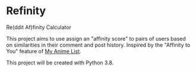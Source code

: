 # Refinity
Re(ddit Af)finity Calculator

This project aims to use assign an "affinity score" to pairs of users based on similarities in their comment and post history. Inspired by the "Affinity to You" feature of [My Anime List](https://myanimelist.net/).

This project will be created with Python 3.8. 